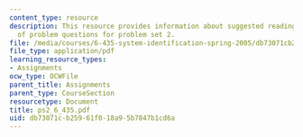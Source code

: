 ```yaml
---
content_type: resource
description: This resource provides information about suggested reading and consist
  of problem questions for problem set 2.
file: /media/courses/6-435-system-identification-spring-2005/db73071cb25961f018a95b7847b1cd6a_ps2_6_435.pdf
file_type: application/pdf
learning_resource_types:
- Assignments
ocw_type: OCWFile
parent_title: Assignments
parent_type: CourseSection
resourcetype: Document
title: ps2_6_435.pdf
uid: db73071c-b259-61f0-18a9-5b7847b1cd6a
---
```


